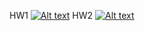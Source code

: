 HW1
[![Alt text](https://www.youtube.com/watch?v=iV79KBzybME/0.jpg)](https://www.youtube.com/watch?v=iV79KBzybME)
HW2
[![Alt text](https://www.youtube.com/watch?v=URLeqvvGloc/0.jpg)](https://www.youtube.com/watch?v=URLeqvvGloc)
